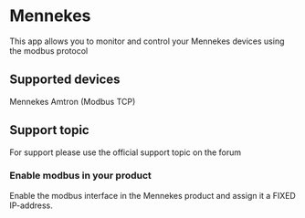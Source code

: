 # Mennekes
This app allows you to monitor and control your Mennekes devices using the modbus protocol

## Supported devices
Mennekes Amtron (Modbus TCP)


## Support topic
For support please use the official support topic on the forum 

### Enable modbus in your product
Enable the modbus interface in the Mennekes product and assign it a FIXED IP-address.
